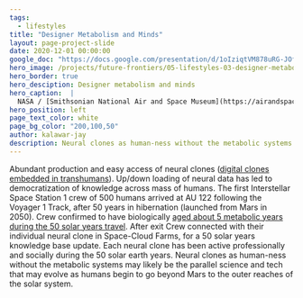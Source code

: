 ```yaml
---
tags:
  - lifestyles
title: "Designer Metabolism and Minds"
layout: page-project-slide
date: 2020-12-01 00:00:00
google_doc: "https://docs.google.com/presentation/d/1oIziqtVM878uRG-JOfrQNvGFsQWKP_S_W8cLkhQlXvA/edit#slide=id.ga2ecfa2280_1_50"
hero_image: /projects/future-frontiers/05-lifestyles-03-designer-metabolism-and-minds-02.jpg
hero_border: true
hero_desciption: Designer metabolism and minds
hero_caption:  |
  NASA / [Smithsonian National Air and Space Museum](https://airandspace.si.edu/multimedia-gallery/web12037-2011hjpg)
hero_position: left
page_text_color: white
page_bg_color: "200,100,50"
author: kalawar-jay
description: Neural clones as human-ness without the metabolic systems may likely be the parallel science and tech that may evolve as humans begin to go beyond Mars to the outer reaches of the solar system.
---
```

Abundant production and easy access of neural clones ([digital clones embedded in transhumans](https://www.theguardian.com/technology/2018/may/06/no-death-and-an-enhanced-life-is-the-future-transhuman)). Up/down loading of neural data has led to democratization of knowledge across mass of humans. The first Interstellar Space Station 1 crew of 500 humans arrived at AU 122 following the Voyager 1 Track, after 50 years in hibernation (launched from Mars in 2050). Crew confirmed to have biologically [aged about 5 metabolic years during the 50 solar years travel](https://www.theguardian.com/technology/2018/may/06/no-death-and-an-enhanced-life-is-the-future-transhuman). After exit Crew connected with their individual neural clone in Space-Cloud Farms, for a 50 solar years knowledge base update. Each neural clone has been active professionally and socially during the 50 solar earth years. Neural clones as human-ness without the metabolic systems may likely be the parallel science and tech that may evolve as humans begin to go beyond Mars to the outer reaches of the solar system.
